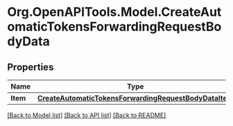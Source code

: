 # Org.OpenAPITools.Model.CreateAutomaticTokensForwardingRequestBodyData

## Properties

Name | Type | Description | Notes
------------ | ------------- | ------------- | -------------
**Item** | [**CreateAutomaticTokensForwardingRequestBodyDataItem**](CreateAutomaticTokensForwardingRequestBodyDataItem.md) |  | 

[[Back to Model list]](../README.md#documentation-for-models) [[Back to API list]](../README.md#documentation-for-api-endpoints) [[Back to README]](../README.md)

